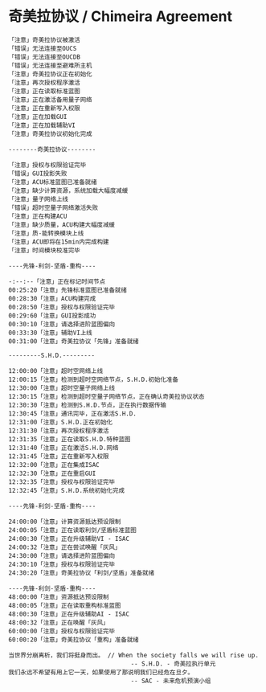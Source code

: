 # 奇美拉协议 / Chimeira Agreement

```
「注意」奇美拉协议被激活
「错误」无法连接至OUCS
「错误」无法连接至OUCDB
「错误」无法连接至避难所主机
「注意」奇美拉协议正在初始化
「注意」再次授权程序激活
「注意」正在读取标准蓝图
「注意」正在激活备用量子网络
「注意」正在重新写入权限
「注意」正在加载GUI
「注意」正在加载辅助VI
「注意」奇美拉协议初始化完成

--------奇美拉协议--------

「注意」授权与权限验证完毕
「错误」GUI投影失败
「注意」ACU标准蓝图已准备就绪
「注意」缺少计算资源，系统加载大幅度减缓
「注意」量子网络上线
「错误」超时空量子网络激活失败
「注意」正在构建ACU
「注意」缺少质量，ACU构建大幅度减缓
「注意」质-能转换模块上线
「注意」ACU即将在15min内完成构建
「注意」时间模块校准完毕

----先锋-利剑-坚盾-重构----

-:--:--「注意」正在标记时间节点
00:25:20「注意」先锋标准蓝图已准备就绪
00:28:30「注意」ACU构建完成
00:28:50「注意」授权与权限验证完毕
00:29:60「注意」GUI投影成功
00:30:10「注意」请选择进阶蓝图偏向
00:33:30「注意」辅助VI上线
00:31:00「注意」奇美拉协议「先锋」准备就绪

---------S.H.D.---------

12:00:00「注意」超时空网络上线
12:00:15「注意」检测到超时空网络节点，S.H.D.初始化准备
12:30:00「注意」超时空量子网络上线
12:30:15「注意」检测到超时空量子网络节点，正在确认奇美拉协议状态
12:30:30「注意」检测到S.H.D.节点，正在执行数据传输
12:30:45「注意」通讯完毕，正在激活S.H.D.
12:31:00「注意」S.H.D.正在初始化
12:31:30「注意」再次授权程序激活
12:31:35「注意」正在读取S.H.D.特种蓝图
12:31:40「注意」正在激活S.H.D.网络
12:31:45「注意」正在重新写入权限
12:32:00「注意」正在集成ISAC
12:32:30「注意」正在重启GUI
12:32:35「注意」授权与权限验证完毕
12:32:45「注意」S.H.D.系统初始化完成

----先锋-利剑-坚盾-重构----

24:00:00「注意」计算资源抵达预设限制
24:00:05「注意」正在读取利剑/坚盾标准蓝图
24:00:30「注意」正在升级辅助VI - ISAC
24:00:32「注意」正在尝试唤醒「灰风」
24:30:00「注意」请选择进阶蓝图偏向
24:30:10「注意」授权与权限验证完毕
24:30:20「注意」奇美拉协议「利剑/坚盾」准备就绪

----先锋-利剑-坚盾-重构----
48:00:00「注意」资源抵达预设限制
48:00:05「注意」正在读取重构标准蓝图
48:00:30「注意」正在升级辅助AI - ISAC
48:00:32「注意」正在唤醒「灰风」
60:00:00「注意」授权与权限验证完毕
60:00:20「注意」奇美拉协议「重构」准备就绪
```



    当世界分崩离析，我们将挺身而出。 // When the society falls we will rise up.
                                      -- S.H.D. - 奇美拉执行单元
    我们永远不希望有用上它一天，如果使用了那说明我们已经危在旦夕。
                                      -- SAC - 未来危机预演小组